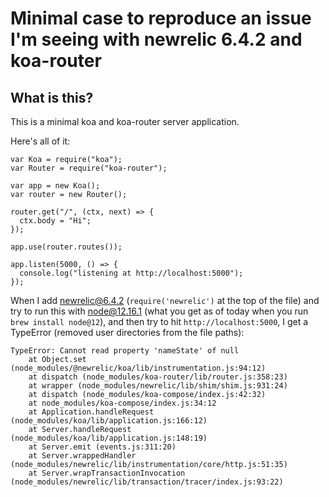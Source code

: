 # Minimal case to reproduce an issue I'm seeing with newrelic 6.4.2 and koa-router

## What is this?

This is a minimal koa and koa-router server application.

Here's all of it:

```
var Koa = require("koa");
var Router = require("koa-router");

var app = new Koa();
var router = new Router();

router.get("/", (ctx, next) => {
  ctx.body = "Hi";
});

app.use(router.routes());

app.listen(5000, () => {
  console.log("listening at http://localhost:5000");
});
```

When I add newrelic@6.4.2 (`require('newrelic')` at the top of the file) and try to run this with node@12.16.1 (what you get as of today when you run `brew install node@12`), and then try to hit `http://localhost:5000`, I get a TypeError (removed user directories from the file paths):

```
TypeError: Cannot read property 'nameState' of null
    at Object.set (node_modules/@newrelic/koa/lib/instrumentation.js:94:12)
    at dispatch (node_modules/koa-router/lib/router.js:358:23)
    at wrapper (node_modules/newrelic/lib/shim/shim.js:931:24)
    at dispatch (node_modules/koa-compose/index.js:42:32)
    at node_modules/koa-compose/index.js:34:12
    at Application.handleRequest (node_modules/koa/lib/application.js:166:12)
    at Server.handleRequest (node_modules/koa/lib/application.js:148:19)
    at Server.emit (events.js:311:20)
    at Server.wrappedHandler (node_modules/newrelic/lib/instrumentation/core/http.js:51:35)
    at Server.wrapTransactionInvocation (node_modules/newrelic/lib/transaction/tracer/index.js:93:22)
```
